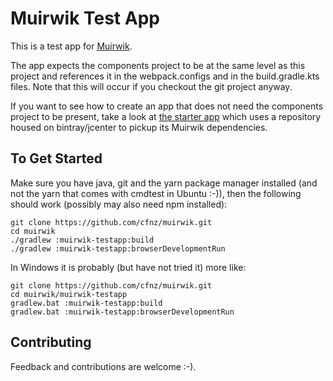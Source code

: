 # Muirwik Test App

This is a test app for [Muirwik](https://github.com/cfnz/muirwik).

The app expects the components project to be at the same level as this project
and references it in the webpack.configs and in the build.gradle.kts files.
Note that this will occur if you checkout the git project anyway.

If you want to see how to create an app that does not need the components project
to be present, take a look at [the starter app](https://github.com/cfnz/muirwik-starterapp)
which uses a repository housed on bintray/jcenter to pickup its Muirwik dependencies.

## To Get Started
Make sure you have java, git and the yarn package manager installed (and not the yarn that comes with cmdtest in Ubuntu :-)), 
then the following should work (possibly may also need npm installed):

    git clone https://github.com/cfnz/muirwik.git
    cd muirwik
    ./gradlew :muirwik-testapp:build
    ./gradlew :muirwik-testapp:browserDevelopmentRun

In Windows it is probably (but have not tried it) more like:

    git clone https://github.com/cfnz/muirwik.git
    cd muirwik/muirwik-testapp
    gradlew.bat :muirwik-testapp:build
    gradlew.bat :muirwik-testapp:browserDevelopmentRun

## Contributing
Feedback and contributions are welcome :-). 

